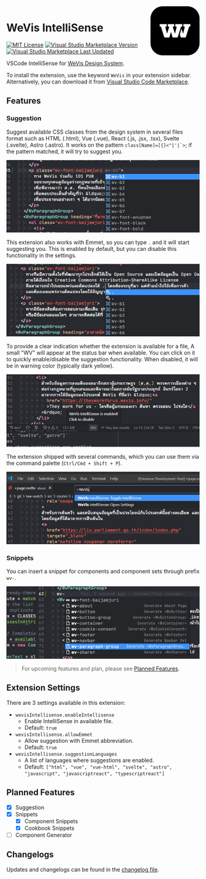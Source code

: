 <img src="./icon.png" width="128" height="128" loading="lazy" decoding="async" align="right" />

# WeVis IntelliSense

[![MIT License](https://img.shields.io/github/license/rootEnginear/wevis-intellisense)](https://github.com/rootEnginear/wevis-intellisense)
[![Visual Studio Marketplace Version](https://img.shields.io/visual-studio-marketplace/v/rootenginear.wevis-intellisense)](https://marketplace.visualstudio.com/items?itemName=rootenginear.wevis-intellisense)
[![Visual Studio Marketplace Last Updated](https://img.shields.io/visual-studio-marketplace/last-updated/rootenginear.wevis-intellisense)](https://marketplace.visualstudio.com/items?itemName=rootenginear.wevis-intellisense)

VSCode IntelliSense for [WeVis Design System](https://wevisdemo.github.io/design-systems/).

To install the extension, use the keyword `WeVis` in your extension sidebar. Alternatively, you can download it from [Visual Studio Code Marketplace](https://marketplace.visualstudio.com/items?itemName=rootenginear.wevis-intellisense).

## Features

### Suggestion

Suggest available CSS classes from the design system in several files format such as HTML (.html), Vue (.vue), React (.js, .jsx, .tsx), Svelte (.svelte), Astro (.astro). It works on the pattern `` class[Name]=[{]<"|'|`> ``; if the pattern matched, it will try to suggest you.

![Suggestion for class attribute](./assets/class.jpg)

This extension also works with Emmet, so you can type `.` and it will start suggesting you. This is enabled by default, but you can disable this functionality in the settings.

![Suggestion in Emmet](./assets/emmet.jpg)

To provide a clear indication whether the extension is available for a file, A small "WV" will appear at the status bar when available. You can click on it to quickly enable/disable the suggestion functionality. When disabled, it will be in warning color (typically dark yellow).

![Extension availability shown in the status bar](./assets/status.jpg)

The extension shipped with several commands, which you can use them via the command palette (`Ctrl/Cmd + Shift + P`).

![Open extension settings using the command palette](./assets/command.jpg)

### Snippets

You can insert a snippet for components and component sets through prefix `wv-`.

![Snippets suggestion on typing 'wv-'](./assets/snippets.jpg)

> For upcoming features and plan, please see [Planned Features](#planned-features).

## Extension Settings

There are 3 settings available in this extension:

- `wevisIntellisense.enableIntellisense`
  - Enable IntelliSense in available file.
  - Default: `true`
- `wevisIntellisense.allowEmmet`
  - Allow suggestion with Emmet abbreviation.
  - Default: `true`
- `wevisIntellisense.suggestionLanguages`
  - A list of languages where suggestions are enabled.
  - Default: `["html", "vue", "vue-html", "svelte", "astro", "javascript", "javascriptreact", "typescriptreact"]`

## Planned Features

- [x] Suggestion
- [x] Snippets
  - [x] Component Snippets
  - [x] Cookbook Snippets
- [ ] Component Generator

## Changelogs

Updates and changelogs can be found in the [changelog file](./CHANGELOG.md).
